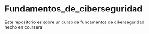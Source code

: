 # Fundamentos_de_ciberseguridad
Este repositorio es sobre un curso de fundamentos de ciberseguridad hecho en coursera
